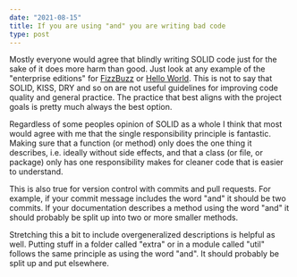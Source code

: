 ```yaml
---
date: "2021-08-15"
title: If you are using "and" you are writing bad code
type: post
---
```


Mostly everyone would agree that blindly writing SOLID code just for the sake of it does more harm than good. Just look at any example of the "enterprise editions" for [FizzBuzz](https://github.com/EnterpriseQualityCoding/FizzBuzzEnterpriseEdition) or [Hello World](https://gist.github.com/lolzballs/2152bc0f31ee0286b722). This is not to say that SOLID, KISS, DRY and so on are not useful guidelines for improving code quality and general practice. The practice that best aligns with the project goals is pretty much always the best option.

Regardless of some peoples opinion of SOLID as a whole I think that most would agree with me that the single responsibility principle is fantastic. Making sure that a function (or method) only does the one thing it describes, i.e. ideally without side effects, and that a class (or file, or package) only has one responsibility makes for cleaner code that is easier to understand.

This is also true for version control with commits and pull requests. For example, if your commit message includes the word "and" it should be two commits. If your documentation describes a method using the word "and" it should probably be split up into two or more smaller methods.

Stretching this a bit to include overgeneralized descriptions is helpful as well. Putting stuff in a folder called "extra" or in a module called "util" follows the same principle as using the word "and". It should probably be split up and put elsewhere.